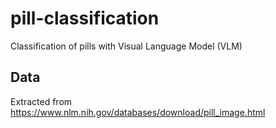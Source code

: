 # pill-classification
Classification of pills with Visual Language Model (VLM)

## Data
Extracted from https://www.nlm.nih.gov/databases/download/pill_image.html

